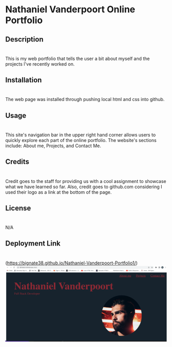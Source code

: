 # Nathaniel Vanderpoort Online Portfolio
## Description
#
This is my web portfolio that tells the user a bit about myself and the projects I've recently worked on.

## Installation 
#
The web page was installed through pushing local html and css into github.

## Usage
#
This site's navigation bar in the upper right hand corner allows users to quickly explore each part of the online portfolio. The website's sections include: About me, Projects, and Contact Me.
## Credits
#
Credit goes to the staff for providing us with a cool assignment to showcase what we have learned so far. Also, credit goes to github.com considering I used their logo as a link at the bottom of the page. 

## License
#
N/A
## Deployment Link 
#
(https://bignate38.github.io/Nathaniel-Vanderpoort-Portfolio1/)
![SiteImage](assets/images/Portfolio-ScreenShot.png)
